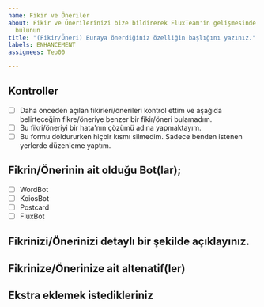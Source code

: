 ```yaml
---
name: Fikir ve Öneriler
about: Fikir ve Önerilerinizi bize bildirerek FluxTeam'in gelişmesinde sizde katkıda
  bulunun
title: "(Fikir/Öneri) Buraya önerdiğiniz özelliğin başlığını yazınız."
labels: ENHANCEMENT
assignees: Teo00

---
```


## Kontroller
- [ ] Daha önceden açılan fikirleri/önerileri kontrol ettim ve aşağıda belirteceğim fikre/öneriye benzer bir fikir/öneri bulamadım. <!-- Köşeli parantezin içine 'X' yazınız -->
- [ ] Bu fikri/öneriyi bir hata'nın çözümü adına yapmaktayım. <!-- Köşeli parantezin içine 'X' yazınız -->
- [ ] Bu formu doldururken hiçbir kısmı silmedim. Sadece benden istenen yerlerde düzenleme yaptım. <!-- Köşeli parantezin içine 'X' yazınız -->

## Fikrin/Önerinin ait olduğu Bot(lar);
<!-- Köşeli parantezin içine 'X' yazınız -->
- [ ] WordBot
- [ ] KoiosBot
- [ ] Postcard
- [ ] FluxBot

## Fikrinizi/Önerinizi detaylı bir şekilde açıklayınız.
<!-- Fikrinizin/Önerinizi öz, temiz ve detaylı bir açıklaması 
bizim bu fikir/öneri hakkında daha fazla bir bilgi sahibi olmamıza
ve anlamlandırmamıza yardımcı olacaktır -->

## Fikrinize/Önerinize ait altenatif(ler)
<!-- Eğer bir alternatife sahip değilseniz "Bu fikrime/önerime ait bir alternatif yoktur." yazınız -->

## Ekstra eklemek istedikleriniz
<!-- Bu fikrinize/önerinize ait ekstra eklemek istediklerinizi (Resim/Video/Konsept tasarımı gibi) lütfen buraya ekleyiniz -->
